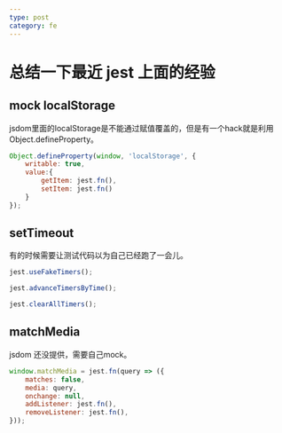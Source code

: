 ```yaml
---
type: post
category: fe
---
```

# 总结一下最近 jest 上面的经验

## mock localStorage

jsdom里面的localStorage是不能通过赋值覆盖的，但是有一个hack就是利用Object.defineProperty。

```javascript
Object.defineProperty(window, 'localStorage', {
    writable: true,
    value:{
        getItem: jest.fn(),
        setItem: jest.fn()
    }
});
```

## setTimeout

有的时候需要让测试代码以为自己已经跑了一会儿。

```javascript
jest.useFakeTimers();

jest.advanceTimersByTime();

jest.clearAllTimers();
```

## matchMedia

jsdom 还没提供，需要自己mock。

```javascript
window.matchMedia = jest.fn(query => ({
    matches: false,
    media: query,
    onchange: null,
    addListener: jest.fn(),
    removeListener: jest.fn(),
}));
```
